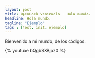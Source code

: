 ```yaml
---
layout: post
title: OpenHack Venezuela - Hola mundo.
headline: Hola mundo.
tagline: "Ejemplo"
tags : [test, init, ejemplo]
---
```


Bienvenido a mi mundo, de los códigos.

<div class="video-container">
    {% youtube bQgbSXBjpz0 %}
</div>